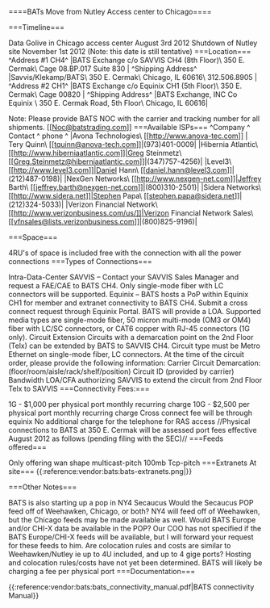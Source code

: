 ====BATs Move from Nutley Access center to Chicago====

===Timeline===

Data Golive in Chicago access center
August 3rd 2012
Shutdown of Nutley site
November 1st 2012 (Note: this date is still tentative)
===Location=== ^Address #1 CH4^ |BATS Exchange c/o SAVVIS CH4 (8th Floor)\ 350 E. Cermak\ Cage 08.BP.017 Suite 830 | ^Shipping Address^ |Savvis/Klekamp/BATS\ 350 E. Cermak\ Chicago, IL 60616\ 312.506.8905 | ^Address #2 CH1^ |BATS Exchange c/o Equinix CH1 (5th Floor)\ 350 E. Cermak\ Cage 00820 | ^Shipping Address^ |BATS Exchange, INC Co Equinix \ 350 E. Cermak Road, 5th Floor\ Chicago, IL 60616|

Note: Please provide BATS NOC with the carrier and tracking number for all shipments. [[Noc@batstrading.com]]
===Available ISPs=== ^Company ^ Contact ^ phone ^ |Avona Technologies\ [[http://www.anova-tec.com]] | Tery Quinn\ [[tquinn@anova-tech.com]]|(973)401-0009| |Hibernia Atlantic\ [[http://www.hiberniaatlantic.com]]|Greg Steinmetz\ [[Greg.Steinmetz@hiberniaatlantic.com]]|(347)757-4256)| |Level3\ [[http://www.level3.com]]|Daniel Hann\ [[daniel.hann@level3.com]]|(212)487-0198)| |NexGen Networks\ [[http://www.nexgen-net.com]]|Jeffrey Barth\ [[jeffrey.barth@nexgen-net.com]]|(800)310-2501)| |Sidera Networks\ [[http://www.sidera.net]]|Stephen Papa\ [[stephen.papa@sidera.net]]|(212)324-5033)| |Verizon Financial Network\ [[http://www.verizonbusiness.com/us/]]|Verizon Financial Network Sales\ [[vfnsales@lists.verizonbusiness.com]]|(800)825-9196)|

===Space===

4RU's of space is included free with the connection with all the power connections
===Types of Connections===

Intra-Data-Center
SAVVIS – Contact your SAVVIS Sales Manager and request a FAE/CAE to BATS CH4. Only single-mode fiber with LC connectors will be supported.
Equinix – BATS hosts a PoP within Equinix CH1 for member and extranet connectivity to BATS CH4. Submit a cross connect request through Equinix Portal. BATS will provide a LOA. Supported media types are single-mode fiber, 50 micron multi-mode (OM3 or OM4) fiber with LC/SC connectors, or CAT6 copper with RJ-45 connectors (1G only).
Circuit Extension
Circuits with a demarcation point on the 2nd Floor (Telx) can be extended by BATS to SAVVIS CH4. Circuit type must be Metro Ethernet on single-mode fiber, LC connectors. At the time of the circuit order, please provide the following information:
Carrier
Circuit Demarcation: (floor/room/aisle/rack/shelf/position)
Circuit ID (provided by carrier)
Bandwidth
LOA/CFA authorizing SAVVIS to extend the circuit from 2nd Floor Telx to SAVVIS
===Connectivity Fees:===

1G - $1,000 per physical port monthly recurring charge
10G - $2,500 per physical port monthly recurring charge
Cross connect fee will be through equinix
No additional charge for the telephone for RAS access //Physical connections to BATS at 350 E. Cermak will be assessed port fees effective August 2012 as follows (pending filing with the SEC)//
===Feeds offered===

Only offering wan shape multicast-pitch 100mb
Tcp-pitch
===Extranets At site=== {{:reference:vendor:bats:bats-extranets.png|}}

===Other Notes===

BATS is also starting up a pop in NY4 Secaucus
Would the Secaucus POP feed off of Weehawken, Chicago, or both?
NY4 will feed off of Weehawken, but the Chicago feeds may be made available as well.
Would BATS Europe and/or CHI-X data be available in the POP?
Our COO has not specified if the BATS Europe/CHI-X feeds will be available, but I will forward your request for these feeds to him.
Are colocation rules and costs are similar to Weehawken/Nutley ie up to 4U included, and up to 4 gige ports?
Hosting and colocation rules/costs have not yet been determined. BATS will likely be charging a fee per physical port
===Documentation===

{{:reference:vendor:bats:bats_connectivity_manual.pdf|BATS connectivity Manual}}
